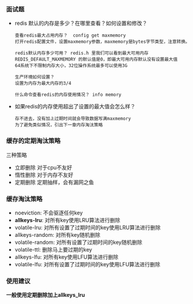 ### 面试题

- redis 默认的内存是多少？在哪里查看？如何设置和修改？

  ```
  查看redis最大占用内存？  config get maxmemory
  打开redis配置文件，设置maxmemory参数，maxmemory是bytes字节类型，注意转换。
  
  redis默认内存多少可用？ redis.h 里我们可以看到最大可用内存 REDIS_DEFAULT_MAXMEMORY 的默认值是0，即最大可用内存默认没有设置最大值
  64系统下不限制内存大小，32位操作系统最多可以使用3G
  
  生产环境如何设置？
  设置为内存为最大内存的3/4
  
  什么命令查看redis的内存使用情况？ info memory
  
  ```

  

- 如果redis的内存使用超出了设置的最大值会怎么样？

  ```
  存不进去，没有加上过期时间就会导致数据写满maxmemory
  为了避免类似情况，引出下一章内存淘汰策略
  ```

  

### 缓存的定期淘汰策略

三种策略

- 立即删除 对于cpu不友好
- 惰性删除 对于内存不友好
- 定期删除 定期抽样，会有漏网之鱼

### 缓存淘汰策略

- noeviction: 不会驱逐任何key
- **allkeys-lru**: 对所有key使用LRU算法进行删除
- volatile-lru: 对所有设置了过期时间的key使用LRU算法进行删除
- allkeys-random: 对所有key随机删除
- volatile-random: 对所有设置了过期时间的key随机删除
- volatile-ttl: 删除马上要过期的key
- allkeys-lfu: 对所有key使用LFU算法进行删除
- volatile-lfu: 对所有设置了过期时间的key使用LFU算法进行删除

### 使用建议

**一般使用定期删除加上allkeys_lru**







